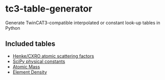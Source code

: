 tc3-table-generator
===================

Generate TwinCAT3-compatible interpolated or constant look-up tables in Python


Included tables
---------------

* [Henke/CXRO atomic scattering factors](tables/cxro)
* [SciPy physical constants](tables/scipy_physical_constants)
* [Atomic Mass](tables/atomic_mass)
* [Element Density](tables/element_density)
